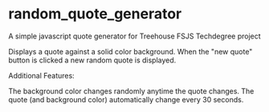 # random_quote_generator
A simple javascript quote generator for Treehouse FSJS Techdegree project

Displays a quote against a solid color background. When the "new quote" button is clicked a new random quote is displayed.

Additional Features:

The background color changes randomly anytime the quote changes. 
The quote (and background color) automatically change every 30 seconds.
